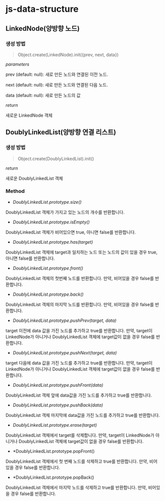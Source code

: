 # js-data-structure

## LinkedNode(양방향 노드)

### 생성 방법

> Object.create(LinkedNode).init({prev, next, data})

*parameters*

prev (default: null): 새로 만든 노드와 연결된 이전 노드.

next (default: null): 새로 만든 노드와 연결된 다음 노드.

data (default: null): 새로 만든 노드의 값

*return*

새로운 LinkedNode 객체

## DoublyLinkedList(양방향 연결 리스트)

### 생성 방법

> Object.create(DoublyLinkedList).init()

*return*

새로운 DoublyLinkedList 객체

### Method

- *DoublyLinkedList.prototype.size()*

DoublyLinkedList 객체가 가지고 있는 노드의 개수를 반환합니다.

- *DoublyLinkedList.prototype.isEmpty()*

DoublyLinkedList 객체가 비어있으면 true, 아니면 false를 반환합니다.

- *DoublyLinkedList.prototype.has(target)*

DoublyLinkedList 객체에 target과 일치하는 노드 또는 노드의 값이 있을 경우 true, 아니면 false를 반환합니다.

- *DoublyLinkedList.prototype.front()*

DoublyLinkedList 객체의 첫번째 노드를 반환합니다. 만약, 비어있을 경우 false를 반환합니다.

- *DoublyLinkedList.prototype.back()*

DoublyLinkedList 객체의 마지막 노드를 반환합니다. 만약, 비어있을 경우 false를 반환합니다.

- *DoublyLinkedList.prototype.pushPrev(target, data)*

target 이전에 data 값을 가진 노드를 추가하고 true를 반환합니다. 만약, target이 LinkedNode가 아니거나 DoublyLinkedList 객체에 target값이 없을 경우 false를 반환합니다.

- *DoublyLinkedList.prototype.pushNext(target, data)*

target 다음에 data 값을 가진 노드를 추가하고 true를 반환합니다. 만약, target이 LinkedNode가 아니거나 DoublyLinkedList 객체에 target값이 없을 경우 false를 반환합니다.

- *DoublyLinkedList.prototype.pushFront(data)*

DoublyLinkedList 객체 앞에 data값을 가진 노드를 추가하고 true를 반환합니다.

- *DoublyLinkedList.prototype.pushBack(data)*

DoublyLinkedList 객체 마지막에 data값을 가진 노드를 추가하고 true를 반환합니다.

- *DoublyLinkedList.prototype.erase(target)*

DoublyLinkedList 객체에서 target를 삭제합니다. 만약, target이 LinkedNode가 아니거나 DoublyLinkedList 객체에 target값이 없을 경우 false를 반환합니다.

- *DoublyLinkedList.prototype.popFront()

DoublyLinkedList 객체에서 첫 번째 노드를 삭제하고 true를 반환합니다. 만약, 비어있을 경우 false를 반환합니다.

- *DoublyLinkedList.prototype.popBack()

DoublyLinkedList 객체에서 마지막 노드를 삭제하고 true를 반환합니다. 만약, 비어있을 경우 false를 반환합니다.

